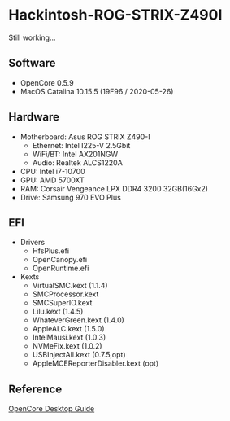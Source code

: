 # Hackintosh-ROG-STRIX-Z490I

Still working...

## Software

* OpenCore 0.5.9
* MacOS Catalina 10.15.5 (19F96 / 2020-05-26)

## Hardware

* Motherboard: Asus ROG STRIX Z490-I
    * Ethernet: Intel I225-V 2.5Gbit
    * WiFi/BT: Intel AX201NGW
    * Audio: Realtek ALCS1220A
* CPU: Intel i7-10700
* GPU: AMD 5700XT
* RAM: Corsair Vengeance LPX DDR4 3200 32GB(16Gx2)
* Drive: Samsung 970 EVO Plus

## EFI

* Drivers
    * HfsPlus.efi
    * OpenCanopy.efi
    * OpenRuntime.efi
* Kexts
    * VirtualSMC.kext  (1.1.4)
    * SMCProcessor.kext
    * SMCSuperIO.kext
    * Lilu.kext (1.4.5)
    * WhateverGreen.kext (1.4.0)
    * AppleALC.kext (1.5.0)
    * IntelMausi.kext (1.0.3)
    * NVMeFix.kext (1.0.2)
    * USBInjectAll.kext (0.7.5,opt)
    * AppleMCEReporterDisabler.kext (opt)

## Reference

[OpenCore Desktop Guide](https://dortania.github.io/OpenCore-Desktop-Guide/)
